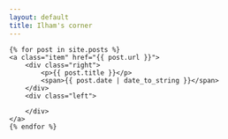 ```yaml
---
layout: default
title: Ilham's corner
---
```




<div class="posts">

    {% for post in site.posts %}
    <a class="item" href="{{ post.url }}">
    	<div class="right">
    		<p>{{ post.title }}</p>
    		<span>{{ post.date | date_to_string }}</span>
    	</div>
    	<div class="left">

    	</div>
    </a>
    {% endfor %}
</div>
